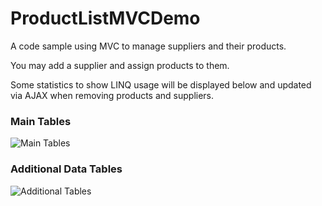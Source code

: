 # ProductListMVCDemo
A code sample using MVC to manage suppliers and their products.

You may add a supplier and assign products to them.

Some statistics to show LINQ usage will be displayed below and updated via AJAX when removing products and suppliers.

### Main Tables
![Main Tables](http://i.imgur.com/gVXzvlR.png)

### Additional Data Tables
![Additional Tables](http://i.imgur.com/h08MOA7.png)
